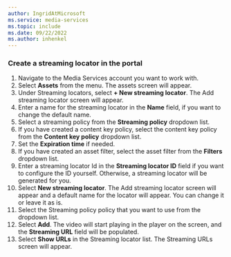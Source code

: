 ```yaml
---
author: IngridAtMicrosoft
ms.service: media-services
ms.topic: include
ms.date: 09/22/2022
ms.author: inhenkel
---
```


### Create a streaming locator in the portal

1. Navigate to the Media Services account you want to work with.
1. Select **Assets** from the menu. The assets screen will appear.
1. Under Streaming locators, select **+ New streaming locator**. The Add streaming locator screen will appear.
1. Enter a name for the streaming locator in the **Name** field, if you want to change the default name.
1. Select a streaming policy from the **Streaming policy** dropdown list.
1. If you have created a content key policy, select the content key policy from the **Content key policy** dropdown list.
1. Set the **Expiration time** if needed.
1. If you have created an asset filter, select the asset filter from the **Filters** dropdown list.
1. Enter a streaming locator Id in the **Streaming locator ID** field if you want to configure the ID yourself.  Otherwise, a streaming locator will be generated for you.
1. Select **New streaming locator**. The Add streaming locator screen will appear and a default name for the locator will appear. You can change it or leave it as is.
1. Select the Streaming policy policy that you want to use from the dropdown list.
1. Select **Add**. The video will start playing in the player on the screen, and the **Streaming URL** field will be populated.
1. Select **Show URLs** in the Streaming locator list. The Streaming URLs screen will appear.
